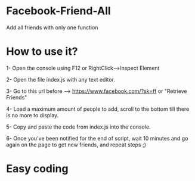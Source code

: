# Facebook-Friend-All

Add all friends with only one function


# How to use it? 

1- Open the console using F12 or RightClick-->Inspect Element 

2- Open the file index.js with any text editor.

3- Go to this url before --> https://www.facebook.com/?sk=ff or "Retrieve Friends"

4- Load a maximum amount of people to add, scroll to the bottom till there is no more to display.

5- Copy and paste the code from index.js into the console.

6- Once you've been notified for the end of script, wait 10 minutes and go again on the page to get new friends, and repeat steps ;)


# Easy coding